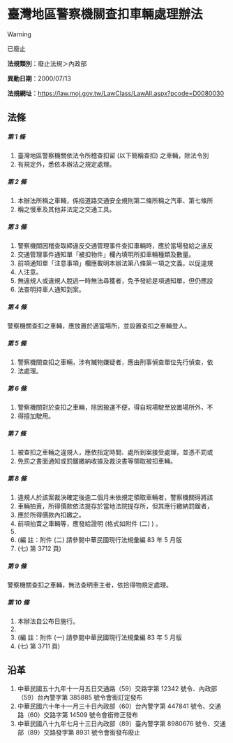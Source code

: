 # 臺灣地區警察機關查扣車輛處理辦法


> [!WARNING]
> 已廢止


**法規類別**：廢止法規＞內政部

**異動日期**：2000/07/13  

**法規網址**：https://law.moj.gov.tw/LawClass/LawAll.aspx?pcode=D0080030



## 法條
##### 第 1 條
1. 臺灣地區警察機關依法令所稽查扣留 (以下簡稱查扣) 之車輛，除法令別
1. 有規定外，悉依本辦法之規定處理。

##### 第 2 條
1. 本辦法所稱之車輛，係指道路交通安全規則第二條所稱之汽車、第七條所
1. 稱之慢車及其他非法定之交通工具。

##### 第 3 條
1. 警察機關因稽查取締違反交通管理事件查扣車輛時，應於當場發給之違反
1. 交通管理事件通知單「被扣物件」欄內填明所扣車輛種類及數量。
1. 前項通知單「注意事項」欄應載明本辦法第八條第一項之文義，以促違規
1. 人注意。
1. 無違規人或違規人脫逃一時無法尋獲者，免予發給是項通知單，但仍應設
1. 法查明持車人通知到案。

##### 第 4 條
警察機關查扣之車輛，應放置於適當場所，並設置查扣之車輛登人。

##### 第 5 條
1. 警察機關查扣之車輛，涉有贓物嫌疑者，應由刑事偵查單位先行偵查，依
1. 法處理。

##### 第 6 條
1. 警察機關對於查扣之車輛，除因搬運不便，得自現場駛至放置場所外，不
1. 得擅加駛用。

##### 第 7 條
1. 被查扣之車輛之違規人，應依指定時間、處所到案接受處理，並憑不罰或
1. 免罰之書面通知或罰鍰繳納收據及裁決書等領取被扣車輛。

##### 第 8 條
1. 違規人於該案裁決確定後逾二個月未依規定領取車輛者，警察機關得將該
1. 車輛拍賣，所得價款依法提存於當地法院提存所，但其應行繳納罰鍰者，
1. 應於所得價款內扣繳之。
1. 前項拍賣之車輛等，應發給證明 (格式如附件 (二) ) 。
1. 
1.  (編      註：附件 (二) 請參閱中華民國現行法規彙編 83 年 5 月版
1.   (七) 第 3712 頁)

##### 第 9 條
警察機關查扣之車輛，無法查明車主者，依拾得物規定處理。

##### 第 10 條
1. 本辦法自公布日施行。
1. 
1.  (編      註：附件 (一) 請參閱中華民國現行法規彙編 83 年 5 月版
1.   (七) 第 3711 頁)

## 沿革
1. 中華民國五十九年十一月五日交通路（59）交路字第 12342  號令、內政部（59）台內警字第 385885 號令會銜訂定發布
1. 中華民國六十年十一月三十日內政部（60）台內警字第 447841 號令、交通路（60）交路字第 14509  號令會銜修正發布
1. 中華民國八十九年七月十三日內政部（89）臺內警字第 8980676  號令、交通部（89）交路發字第 8931 號令會銜發布廢止
